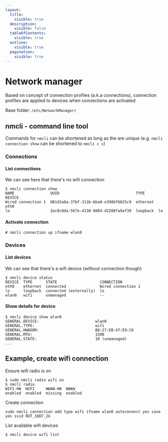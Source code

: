 ```yaml
---
layout:
  title:
    visible: true
  description:
    visible: false
  tableOfContents:
    visible: true
  outline:
    visible: true
  pagination:
    visible: true
---
```


# Network manager

Based on concept of connection profiles (a.k.a connections), connection profiles are applied to devices when connections are activated

Base folder: `/etc/NetworkManager/`&#x20;

## nmcli - command line tool

Commands for `nmcli` can be shortened as long as the are unique (e.g. `nmcli connection show` can be shortened to `nmcli c s`)

### Connections

#### List connections

We can see here that there's no wifi connection

```
$ nmcli connection show
NAME                UUID                                  TYPE      DEVICE 
Wired connection 1  08143a8a-37bf-311b-bba0-e3986f6825c9  ethernet  eth0   
lo                  2ec8c8da-567e-4138-9d84-d2208fa9af39  loopback  lo
```

#### Activate connection

```
# nmcli connection up ifname wlan0

```

### Devices

#### List devices

We can see that there's a wifi device (without connection though)

```
$ nmcli device status
DEVICE  TYPE      STATE                   CONNECTION         
eth0    ethernet  connected               Wired connection 1 
lo      loopback  connected (externally)  lo                 
wlan0   wifi      unmanaged               --                 
```

#### Show details for device

```
$ nmcli device show wlan0
GENERAL.DEVICE:                         wlan0
GENERAL.TYPE:                           wifi
GENERAL.HWADDR:                         B8:27:EB:47:E9:C6
GENERAL.MTU:                            1500
GENERAL.STATE:                          10 (unmanaged)
...
```

## Example, create wifi connection

Ensure wifi radio is on

```
$ sudo nmcli radio wifi on
$ nmcli radio
WIFI-HW  WIFI     WWAN-HW  WWAN    
enabled  enabled  missing  enabled
```

Create connection

```
sudo nmcli connection add type wifi ifname wlan0 autoconnect yes save yes ssid RUT_18D7_2G
```



List available wifi devices

```
$ nmcli device wifi list
```

